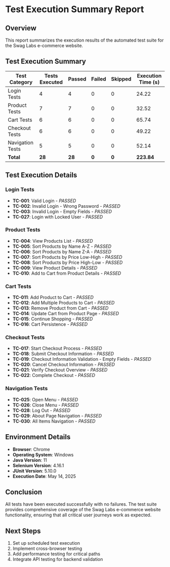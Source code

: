 # Test Execution Summary Report

## Overview
This report summarizes the execution results of the automated test suite for the Swag Labs e-commerce website.

## Test Execution Summary
| Test Category | Tests Executed | Passed | Failed | Skipped | Execution Time (s) |
|--------------|---------------|--------|--------|---------|-------------------|
| Login Tests  | 4             | 4      | 0      | 0       | 24.22             |
| Product Tests| 7             | 7      | 0      | 0       | 32.52             |
| Cart Tests   | 6             | 6      | 0      | 0       | 65.74             |
| Checkout Tests| 6             | 6      | 0      | 0       | 49.22             |
| Navigation Tests| 5           | 5      | 0      | 0       | 52.14             |
| **Total**    | **28**        | **28** | **0**  | **0**   | **223.84**        |

## Test Execution Details

### Login Tests
- **TC-001**: Valid Login - *PASSED*
- **TC-002**: Invalid Login - Wrong Password - *PASSED*
- **TC-003**: Invalid Login - Empty Fields - *PASSED*
- **TC-027**: Login with Locked User - *PASSED*

### Product Tests
- **TC-004**: View Products List - *PASSED*
- **TC-005**: Sort Products by Name A-Z - *PASSED*
- **TC-006**: Sort Products by Name Z-A - *PASSED*
- **TC-007**: Sort Products by Price Low-High - *PASSED*
- **TC-008**: Sort Products by Price High-Low - *PASSED*
- **TC-009**: View Product Details - *PASSED*
- **TC-010**: Add to Cart from Product Details - *PASSED*

### Cart Tests
- **TC-011**: Add Product to Cart - *PASSED*
- **TC-012**: Add Multiple Products to Cart - *PASSED*
- **TC-013**: Remove Product from Cart - *PASSED*
- **TC-014**: Update Cart from Product Page - *PASSED*
- **TC-015**: Continue Shopping - *PASSED*
- **TC-016**: Cart Persistence - *PASSED*

### Checkout Tests
- **TC-017**: Start Checkout Process - *PASSED*
- **TC-018**: Submit Checkout Information - *PASSED*
- **TC-019**: Checkout Information Validation - Empty Fields - *PASSED*
- **TC-020**: Cancel Checkout Information - *PASSED*
- **TC-021**: Verify Checkout Overview - *PASSED*
- **TC-022**: Complete Checkout - *PASSED*

### Navigation Tests
- **TC-025**: Open Menu - *PASSED*
- **TC-026**: Close Menu - *PASSED*
- **TC-028**: Log Out - *PASSED*
- **TC-029**: About Page Navigation - *PASSED*
- **TC-030**: All Items Navigation - *PASSED*

## Environment Details
- **Browser**: Chrome
- **Operating System**: Windows
- **Java Version**: 11
- **Selenium Version**: 4.16.1
- **JUnit Version**: 5.10.0
- **Execution Date**: May 14, 2025

## Conclusion
All tests have been executed successfully with no failures. The test suite provides comprehensive coverage of the Swag Labs e-commerce website functionality, ensuring that all critical user journeys work as expected.

## Next Steps
1. Set up scheduled test execution
2. Implement cross-browser testing
3. Add performance testing for critical paths
4. Integrate API testing for backend validation
